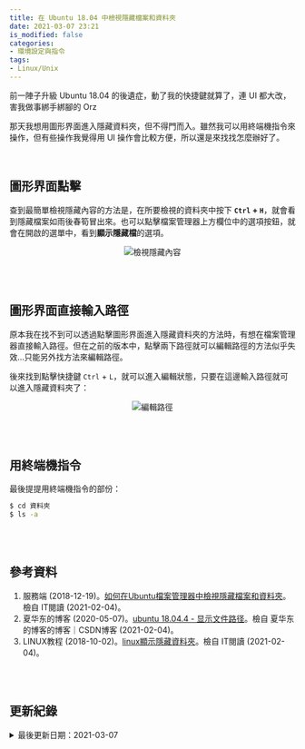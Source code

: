 ```yaml
---
title: 在 Ubuntu 18.04 中檢視隱藏檔案和資料夾
date: 2021-03-07 23:21
is_modified: false
categories:
- 環境設定與指令 
tags:
- Linux/Unix
--- 
```


前一陣子升級 Ubuntu 18.04 的後遺症，動了我的快捷鍵就算了，連 UI 都大改，害我做事綁手綁腳的 Orz
  
那天我想用圖形界面進入隱藏資料夾，但不得門而入。雖然我可以用終端機指令來操作，但有些操作我覺得用 UI 操作會比較方便，所以還是來找找怎麼辦好了。 

<!--more-->
<br>

## 圖形界面點擊

查到最簡單檢視隱藏內容的方法是，在所要檢視的資料夾中按下 **`Ctrl` + `H`**，就會看到隱藏檔案如雨後春筍冒出來。也可以點擊檔案管理器上方欄位中的選項按鈕，就會在開啟的選單中，看到**顯示隱藏檔**的選項。

<center> <img src="https://i.imgur.com/SfAlceo.png" alt="檢視隱藏內容"></center> 

<br><br>

## 圖形界面直接輸入路徑

原本我在找不到可以透過點擊圖形界面進入隱藏資料夾的方法時，有想在檔案管理器直接輸入路徑。但在之前的版本中，點擊兩下路徑就可以編輯路徑的方法似乎失效...只能另外找方法來編輯路徑。

後來找到點擊快捷鍵 `Ctrl` + `L`，就可以進入編輯狀態，只要在這邊輸入路徑就可以進入隱藏資料夾了：
<center> <img src="https://i.imgur.com/WmpJvfd.png" alt="編輯路徑"></center> 


<br><br>

## 用終端機指令

最後提提用終端機指令的部份：
```bash
$ cd 資料夾
$ ls -a
```

<br><br> 

## 參考資料 
1. 服務端 (2018-12-19)。[如何在Ubuntu檔案管理器中檢視隱藏檔案和資料夾](https://www.itread01.com/content/1545182833.html)。檢自 IT閱讀 (2021-02-04)。
2. 夏华东的博客 (2020-05-07)。[ubuntu 18.04.4 - 显示文件路径](https://blog.csdn.net/weixin_44493841/article/details/105969828)。檢自 夏华东的博客的博客｜CSDN博客 (2021-02-04)。
3. LINUX教程 (2018-10-02)。[linux顯示隱藏資料夾](https://www.itread01.com/p/194469.html)。檢自 IT閱讀 (2021-02-04)。


<br><br> 

## 更新紀錄
<details class="update_stamp">
  <summary>最後更新日期：2021-03-07</summary>
  <ul>
    <li>2021-03-07 發布</li>
    <li>2021-02-04 完稿</li>
    <li>2021-02-04 起稿</li>
  </ul>
</details>